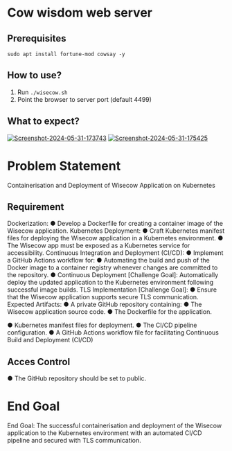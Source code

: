 # Cow wisdom web server

## Prerequisites

```
sudo apt install fortune-mod cowsay -y
```

## How to use?

1. Run `./wisecow.sh`
2. Point the browser to server port (default 4499)

## What to expect?
<a href="https://ibb.co/G3TvXzK"><img src="https://i.ibb.co/G3TvXzK/Screenshot-2024-05-31-173743.png" alt="Screenshot-2024-05-31-173743" border="0"></a>
<a href="https://ibb.co/9hzCHDV"><img src="https://i.ibb.co/9hzCHDV/Screenshot-2024-05-31-175425.png" alt="Screenshot-2024-05-31-175425" border="0"></a>

# Problem Statement
Containerisation and Deployment of Wisecow Application on Kubernetes

## Requirement
Dockerization:
● Develop a Dockerfile for creating a container image of the Wisecow application.
Kubernetes Deployment:
● Craft Kubernetes manifest files for deploying the Wisecow application in a Kubernetes environment.
● The Wisecow app must be exposed as a Kubernetes service for
accessibility.
Continuous Integration and Deployment (CI/CD):
● Implement a GitHub Actions workflow for:
● Automating the build and push of the Docker image to a container registry whenever changes are committed to the repository.
● Continuous Deployment [Challenge Goal]: Automatically deploy the updated application to the Kubernetes environment following successful image builds.
TLS Implementation [Challenge Goal]:
● Ensure that the Wisecow application supports secure TLS communication.
Expected Artifacts:
● A private GitHub repository containing:
● The Wisecow application source code.
● The Dockerfile for the application.

● Kubernetes manifest files for deployment.
● The CI/CD pipeline configuration.
● A GitHub Actions workflow file for facilitating Continuous Build
and Deployment (CI/CD)

## Acces Control
● The GitHub repository should be set to public.

# End Goal
End Goal: The successful containerisation and deployment of the Wisecow
application to the Kubernetes environment with an automated CI/CD pipeline and
secured with TLS communication.


